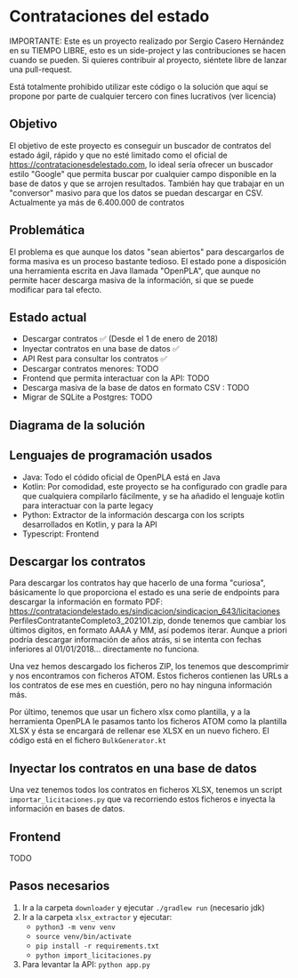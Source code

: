 # Contrataciones del estado

IMPORTANTE: Este es un proyecto realizado por Sergio Casero Hernández en su TIEMPO LIBRE, esto es un side-project y las contribuciones se hacen cuando se pueden. Si quieres contribuir al proyecto, siéntete libre de lanzar una pull-request.

Está totalmente prohibido utilizar este código o la solución que aquí se propone por parte de cualquier tercero con fines lucrativos (ver licencia)

## Objetivo

El objetivo de este proyecto es conseguir un buscador de contratos del estado ágil, rápido y que no esté limitado como el oficial de https://contratacionesdelestado.com, lo ideal sería ofrecer un buscador estilo "Google" que permita buscar por cualquier campo disponible en la base de datos y que se arrojen resultados.
También hay que trabajar en un "conversor" masivo para que los datos se puedan descargar en CSV. Actualmente ya más de 6.400.000 de contratos

## Problemática

El problema es que aunque los datos "sean abiertos" para descargarlos de forma masiva es un proceso bastante tedioso. El estado pone a disposición una herramienta escrita en Java llamada "OpenPLA", que aunque no permite hacer 
descarga masiva de la información, si que se puede modificar para tal efecto.

## Estado actual

- Descargar contratos ✅ (Desde el 1 de enero de 2018)
- Inyectar contratos en una base de datos ✅
- API Rest para consultar los contratos ✅
- Descargar contratos menores: TODO
- Frontend que permita interactuar con la API: TODO
- Descarga masiva de la base de datos en formato CSV : TODO
- Migrar de SQLite a Postgres: TODO

## Diagrama de la solución

## Lenguajes de programación usados

- Java: Todo el códido oficial de OpenPLA está en Java
- Kotlin: Por comodidad, este proyecto se ha configurado con gradle para que cualquiera compilarlo fácilmente, y se ha añadido el lenguaje kotlin para interactuar con la parte legacy
- Python: Extractor de la información descarga con los scripts desarrollados en Kotlin, y para la API
- Typescript: Frontend

## Descargar los contratos

Para descargar los contratos hay que hacerlo de una forma "curiosa", básicamente lo que proporciona el estado es una serie de endpoints para descargar la información en formato PDF: https://contrataciondelestado.es/sindicacion/sindicacion_643/licitaciones
PerfilesContratanteCompleto3_202101.zip, donde tenemos que cambiar los últimos digitos, en formato AAAA y MM, así podemos iterar. Aunque a priori podría descargar información de años atrás, si se intenta con fechas inferiores 
al 01/01/2018... directamente no funciona.

Una vez hemos descargado los ficheros ZIP, los tenemos que descomprimir y nos encontramos con ficheros ATOM. Estos ficheros contienen las URLs a los contratos de ese mes en cuestión, pero no hay ninguna información más.

Por último, tenemos que usar un fichero xlsx como plantilla, y a la herramienta OpenPLA le pasamos tanto los ficheros ATOM como la plantilla XLSX y ésta se encargará de rellenar ese XLSX en un nuevo fichero. El código está en el fichero `BulkGenerator.kt`

## Inyectar los contratos en una base de datos

Una vez tenemos todos los contratos en ficheros XLSX, tenemos un script `importar_licitaciones.py` que va recorriendo estos ficheros e inyecta la información en bases de datos.

## Frontend

TODO

## Pasos necesarios

1. Ir a la carpeta `downloader` y ejecutar `./gradlew run` (necesario jdk)
2. Ir a la carpeta `xlsx_extractor` y ejecutar:
    - `python3 -m venv venv`
    - `source venv/bin/activate`
    - `pip install -r requirements.txt`
    - `python import_licitaciones.py`
3. Para levantar la API: `python app.py`
